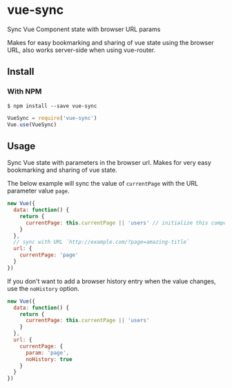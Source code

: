 # vue-sync

Sync Vue Component state with browser URL params

Makes for easy bookmarking and sharing of vue state using the browser URL, also works server-side when using vue-router.

## Install

### With NPM

    $ npm install --save vue-sync

```js
VueSync = require('vue-sync')
Vue.use(VueSync)
```

## Usage

Sync Vue state with parameters in the browser url. Makes for very easy bookmarking and sharing of vue state.

The below example will sync the value of `currentPage` with the URL parameter value `page`.

```js
new Vue({
  data: function() {
    return {
      currentPage: this.currentPage || 'users' // initialize this component data with the url param or set 'users' as a default
    }
  },
  // sync with URL `http://example.com/?page=amazing-title`
  url: {
    currentPage: 'page'
  }
})
```

If you don't want to add a browser history entry when the value changes, use the `noHistory` option.
  
```js
new Vue({
  data: function() {
    return {
      currentPage: this.currentPage || 'users'
    }
  },
  url: {
    currentPage: {
      param: 'page',
      noHistory: true
    }
  }
})
```
